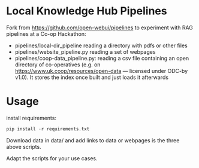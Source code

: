 # Local Knowledge Hub Pipelines

Fork from https://github.com/open-webui/pipelines to experiment with RAG pipelines at a Co-op Hackathon:
* pipelines/local-dir_pipeline reading a directory with pdfs or other files
* pipelines/website_pipeline.py reading a set of webpages
* pipelines/coop-data_pipeline.py: reading a csv file containing an open directory of co-operatives (e.g. on https://www.uk.coop/resources/open-data — licensed under ODC-by v1.0). It stores the index once built and just loads it afterwards


# Usage

install requirements:
```python
pip install -r requirements.txt
```

Download data in data/ and add links to data or webpages is the three above scripts.

Adapt the scripts for your use cases.
